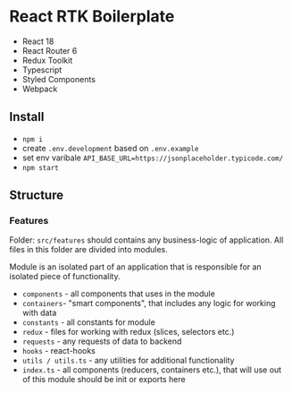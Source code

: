 # React RTK Boilerplate

- React 18
- React Router 6
- Redux Toolkit
- Typescript
- Styled Components
- Webpack

## Install

- `npm i`
- create `.env.development` based on `.env.example`
- set env varibale `API_BASE_URL=https://jsonplaceholder.typicode.com/`
- `npm start`

## Structure 

### Features

Folder: `src/features` should contains any business-logic of application. All files in this folder are divided into modules.

Module is an isolated part of an application that is responsible for an isolated piece of functionality.

- `components` - all components that uses in the module
- `containers`- "smart components", that includes any logic for working with data
- `constants` - all constants for module
- `redux` - files for working with redux (slices, selectors etc.)
- `requests` - any requests of data to backend
- `hooks` - react-hooks
- `utils / utils.ts` - any utilities for additional functionality
- `index.ts` - all components (reducers, containers etc.), that will use out of this module should be init or exports here
